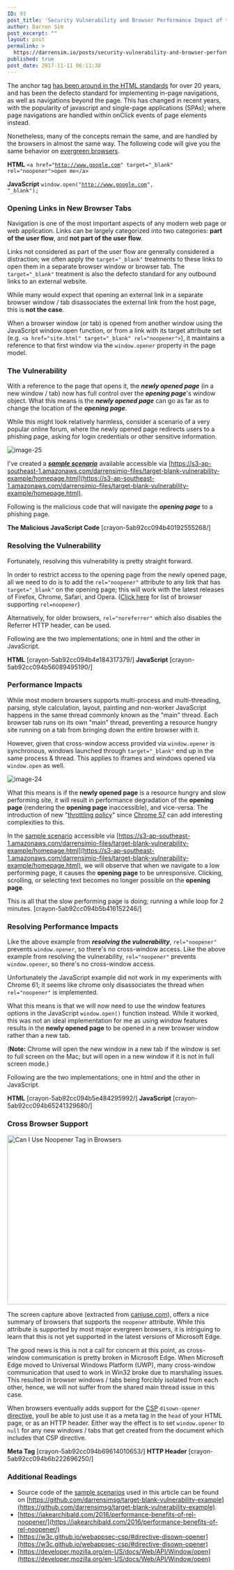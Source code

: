 ```yaml
---
ID: 93
post_title: 'Security Vulnerability and Browser Performance Impact of target=&#8221;_blank&#8221;'
author: Darren Sim
post_excerpt: ""
layout: post
permalink: >
  https://darrensim.io/posts/security-vulnerability-and-browser-performance-impact-of-target_blank/
published: true
post_date: 2017-11-11 06:11:38
---
```

The anchor tag <a href="https://www.w3.org/MarkUp/1995-archive/Elements/A.html" target="_blank" rel="noopener"> has been around in the </a><a href="https://www.w3.org/MarkUp/1995-archive/Elements/A.html" target="_blank" rel="noopener">HTML standards</a> for over 20 years, and has been the defecto standard for implementing in-page navigations, as well as navigations beyond the page. This has changed in recent years, with the popularity of javascript and single-page applications (SPAs); where page navigations are handled within onClick events of page elements instead.

Nonetheless, many of the concepts remain the same, and are handled by the browsers in almost the same way. The following code will give you the same behavior on <a href="https://www.techopedia.com/definition/31094/evergreen-browser" target="_blank" rel="noopener">evergreen browsers</a>.

<strong>HTML</strong>
<code>&lt;a href="http://www.google.com" target="_blank" rel="noopener"&gt;open me&lt;/a&gt;</code>

<strong>JavaScript</strong>
<code>window.open("http://www.google.com", "_blank");</code>

### Opening Links in New Browser Tabs

Navigation is one of the most important aspects of any modern web page or web application. Links can be largely categorized into two categories: **part of the user flow**, and **not part of the user flow**.

Links not considered as part of the user flow are generally considered a distraction; we often apply the `target="_blank"` treatments to these links to open them in a separate browser window or browser tab. The `target="_blank"` treatment is also the defecto standard for any outbound links to an external website.

While many would expect that opening an external link in a separate browser window / tab disassociates the external link from the host page, this is **not the case**.

When a browser window (or tab) is opened from another window using the JavaScript window.open function, or from a link with its target attribute set (e.g. `<a href="site.html" target="_blank" rel="noopener">`), it maintains a reference to that first window via the `window.opener` property in the page model.</a>

### The Vulnerability

With a reference to the page that opens it, the _**newly opened page**_ (in a new window / tab) now has full control over the _**opening page**_'s window object. What this means is the _**newly opened page**_ can go as far as to change the location of the _**opening page**_.

While this might look relatively harmless, consider a scenario of a very popular online forum, where the newly opened page redirects users to a phishing page, asking for login credentials or other sensitive information.

![image-25](http://darrensim.io/wp-content/uploads/2017/11/target-blank-vulnerability-example-flow-1024x300.png)

I've created a [_**sample scenario**_](https://s3-ap-southeast-1.amazonaws.com/darrensimio-files/target-blank-vulnerability-example/homepage.html) available accessible via [https://s3-ap-southeast-1.amazonaws.com/darrensimio-files/target-blank-vulnerability-example/homepage.html](https://s3-ap-southeast-1.amazonaws.com/darrensimio-files/target-blank-vulnerability-example/homepage.html).

Following is the malicious code that will navigate the _**opening page**_ to a phishing page.

**The Malicious JavaScript Code**
[crayon-5ab92cc094b40192555268/]

### Resolving the Vulnerability

Fortunately, resolving this vulnerability is pretty straight forward.

In order to restrict access to the opening page from the newly opened page, all we need to do is to add the `rel="noopener"` attribute to any link that has `target="_blank"` on the opening page; this will work with the latest releases of Firefox, Chrome, Safari, and Opera. ([Click here](https://caniuse.com/#feat=rel-noopener) for list of browser supporting `rel=noopener`)

Alternatively, for older browsers, `rel="noreferrer"` which also disables the Referrer HTTP header, can be used.

Following are the two implementations; one in html and the other in JavaScript.

**HTML**
[crayon-5ab92cc094b4e184317379/]
**JavaScript**
[crayon-5ab92cc094b56089495190/]

### Performance Impacts

While most modern browsers supports multi-process and multi-threading, parsing, style calculation, layout, painting and non-worker JavaScript happens in the same thread commonly known as the "main" thread. Each browser tab runs on its own "main" thread, preventing a resource hungry site running on a tab from bringing down the entire browser with it.

However, given that cross-window access provided via `window.opener` is synchronous, windows launched through `target="_blank"` end up in the same process &amp; thread. This applies to iframes and windows opened via `window.open` as well.

![image-24](http://darrensim.io/wp-content/uploads/2017/11/target-blank-page-freeze-example-flow-1024x300.png)

What this means is if the **newly opened page** is a resource hungry and slow performing site, it will result in performance degradation of the **opening page** (rendering the **opening page** inaccessible), and vice-versa. The introduction of new "[throttling policy](https://developers.google.com/web/updates/2017/03/background_tabs)" since [Chrome 57](https://developers.google.com/web/updates/2017/03/background_tabs) can add interesting complexities to this.

In the [sample scenario](https://s3-ap-southeast-1.amazonaws.com/darrensimio-files/target-blank-vulnerability-example/homepage.html) accessible via [https://s3-ap-southeast-1.amazonaws.com/darrensimio-files/target-blank-vulnerability-example/homepage.html](https://s3-ap-southeast-1.amazonaws.com/darrensimio-files/target-blank-vulnerability-example/homepage.html), we will observe that when we navigate to a low performing page, it causes the **opening page** to be unresponsive. Clicking, scrolling, or selecting text becomes no longer possible on the **opening page**.

This is all that the slow performing page is doing; running a while loop for 2 minutes.
[crayon-5ab92cc094b5b416152246/]

### Resolving Performance Impacts

Like the above example from _**resolving the vulnerability**_, `rel="noopener"` prevents `window.opener`, so there's no cross-window access. Like the above example from resolving the vulnerability, `rel="noopener"` prevents `window.opener`, so there's no cross-window access.

Unfortunately the JavaScript example did not work in my experiments with Chrome 61; it seems like chrome only disassociates the thread when `rel="noopener"` is implemented.

What this means is that we will now need to use the window features options in the JavaScript `window.open()` function instead. While it worked, this was not an ideal implementation for me as using window features results in the **newly opened page** to be opened in a new browser window rather than a new tab.

(**Note:** Chrome will open the new window in a new tab if the window is set to full screen on the Mac; but will open in a new window if it is not in full screen mode.)

Following are the two implementations; one in html and the other in JavaScript.

**HTML**
[crayon-5ab92cc094b5e484295992/]
**JavaScript**
[crayon-5ab92cc094b65241329680/]

### Cross Browser Support

<a href="https://caniuse.com/#search=noopener" target="_blank" rel="noopener"><img class="aligncenter" src="https://darrensim.io/wp-content/uploads/2017/11/can-i-use-no-opener-1024x389.png" alt="Can I Use Noopener Tag in Browsers" width="1024" height="389" /></a>

The screen capture above (extracted from [caniuse.com](https://caniuse.com/#search=noopener)), offers a nice summary of browsers that supports the `noopener` attribute. While this attribute is supported by most major evergreen browsers, it is intriguing to learn that this is not yet supported in the latest versions of Microsoft Edge.

The good news is this is not a call for concern at this point, as cross-window communication is pretty broken in Microsoft Edge. When Microsoft Edge moved to Universal Windows Platform (UWP), many cross-window communication that used to work in Win32 broke due to marshaling issues. This resulted in browser windows / tabs being forcibly isolated from each other, hence, we will not suffer from the shared main thread issue in this case.

When browsers eventually adds support for the [CSP](https://w3c.github.io/webappsec-csp/#directive-disown-opener) `disown-opener` [directive](https://w3c.github.io/webappsec-csp/#directive-disown-opener), youll be able to just use it as a meta tag in the `head` of your HTML page, or as an HTTP header. Either way the effect is to set `window.opener` to `null` for any new windows / tabs that get created from the document which includes that CSP directive.

**Meta Tag**
[crayon-5ab92cc094b69614010653/]
**HTTP Header**
[crayon-5ab92cc094b6b222696250/]

### Additional Readings

* Source code of the [sample scenarios](https://s3-ap-southeast-1.amazonaws.com/darrensimio-files/target-blank-vulnerability-example/homepage.html) used in this article can be found on [https://github.com/darrensimsg/target-blank-vulnerability-example](https://github.com/darrensimsg/target-blank-vulnerability-example).
* [https://jakearchibald.com/2016/performance-benefits-of-rel-noopener/](https://jakearchibald.com/2016/performance-benefits-of-rel-noopener/)
* [https://w3c.github.io/webappsec-csp/#directive-disown-opener](https://w3c.github.io/webappsec-csp/#directive-disown-opener)
* [https://developer.mozilla.org/en-US/docs/Web/API/Window/open](https://developer.mozilla.org/en-US/docs/Web/API/Window/open)